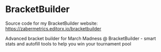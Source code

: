# BracketBuilder
Source code for my BracketBuilder website: https://zabermetrics.editorx.io/bracketbuilder

Advanced bracket builder for March Madness @ BracketBuilder - smart stats and autofill tools to help you win your tournament pool
